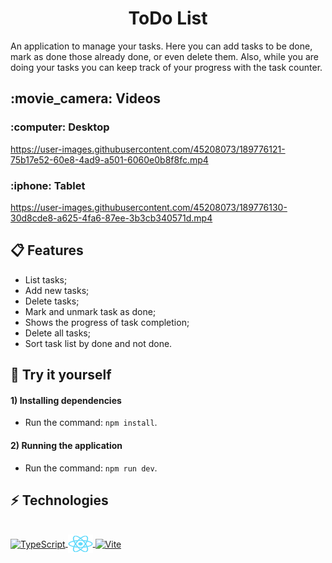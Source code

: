 <h1 align=center>ToDo List</h1>

An application to manage your tasks. Here you can add tasks to be done, mark as done those already done, or even delete them. Also, while you are doing your tasks you can keep track of your progress with the task counter.

<h2>:movie_camera: Videos</h2>
<h3>:computer: Desktop</h3>

https://user-images.githubusercontent.com/45208073/189776121-75b17e52-60e8-4ad9-a501-6060e0b8f8fc.mp4

<h3>:iphone: Tablet</h3>

https://user-images.githubusercontent.com/45208073/189776130-30d8cde8-a625-4fa6-87ee-3b3cb340571d.mp4

## :clipboard: Features
 - List tasks;
 - Add new tasks;
 - Delete tasks;
 - Mark and unmark task as done;
 - Shows the progress of task completion;
 - Delete all tasks;
 - Sort task list by done and not done.
 
## :rocket: Try it yourself
#### 1) Installing dependencies
- Run the command: ``npm install``.

#### 2) Running the application
- Run the command: ``npm run dev``.
  
 ## :zap: Technologies
  <div style="display: inline_block"><br>
   <a href="https://www.typescriptlang.org/">
     <img align="center" alt="TypeScript" height="30" width="40" src="https://cdn.jsdelivr.net/gh/devicons/devicon/icons/typescript/typescript-original.svg">
   </a>
   <a href="https://reactjs.org/">
    <img align="center" alt="ReactJS" height="30" width="40" src="https://raw.githubusercontent.com/devicons/devicon/master/icons/react/react-original.svg">
   </a>
    <a href="https://vitejs.dev/">
    <img align="center" alt="Vite" height="30" width="40" src="https://www.svgrepo.com/show/354521/vitejs.svg">
   </a>
  </div>
